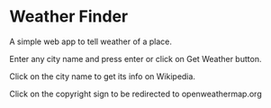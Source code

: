 # Weather Finder

A simple web app to tell weather of a place.

Enter any city name and press enter or click on Get Weather button.

Click on the city name to get its info on Wikipedia.

Click on the copyright sign to be redirected to openweathermap.org
